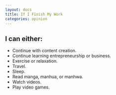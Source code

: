 ```yaml
---
layout: docs
title: If I Finish My Work
categories: opinion
---
```


## I can either:

*   Continue with content creation.
*   Continue learning entrepreneurship or business.
*   Exercise or relaxation.
*   Travel.
*   Sleep.
*   Read manga, manhua, or manhwa.
*   Watch videos.
*   Play video games.